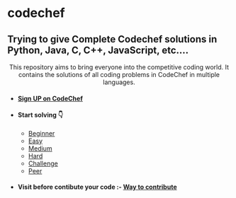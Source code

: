 # codechef

## Trying to give Complete Codechef solutions in Python, Java, C, C++, JavaScript, etc....

 


<p style="text-align: center;">This repository aims to bring everyone into the competitive coding world. It contains the solutions of all coding problems in CodeChef in multiple languages.<p>

<!-- - ### [Sign UP on CodeChef]() -->


- #### [Sign UP on CodeChef]()
- #### **Start solving** 👇


    - [Beginner](https://www.codechef.com/problems/school/)
    - [Easy](https://www.codechef.com/problems/easy/)
    - [Medium](https://www.codechef.com/problems/medium/)
    - [Hard](https://www.codechef.com/problems/hard/)
    - [Challenge](https://www.codechef.com/problems/challenge/)
    - [Peer](https://www.codechef.com/problems/extcontest/)

- #### Visit before contibute your code :- [Way to contribute](https://github.com/annshiv/codechef/blob/master/CONTRIBUTING.MD) 

 
